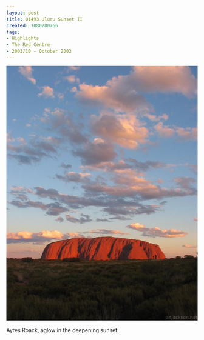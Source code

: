```yaml
---
layout: post
title: 01493 Uluru Sunset II
created: 1080280766
tags:
- Highlights
- The Red Centre
- 2003/10 - October 2003
---
```


<img src="/image/images/img_1493-377.jpg"/>

Ayres Roack, aglow in the deepening sunset.
